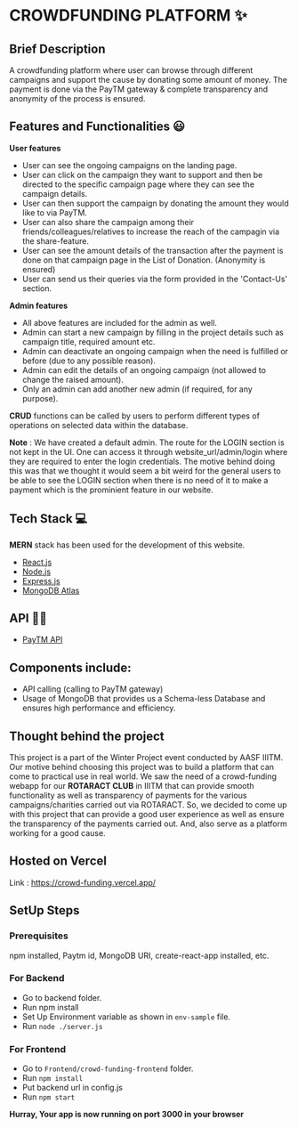 # CROWDFUNDING PLATFORM ✨

## Brief Description 
A crowdfunding platform where user can browse through different campaigns and support the cause by donating some amount of money.
The payment is done via the PayTM gateway & complete transparency and anonymity of the process is ensured.

## Features and Functionalities 😃

**User features**
 - User can see the ongoing campaigns on the landing page.
 - User can click on the campaign they want to support and then be directed to the specific campaign page where they can see the campaign details.
 - User can then support the campaign by donating the amount they would like to via PayTM.
 - User can also share the campaign among their friends/colleagues/relatives to increase the reach of the campagin via the share-feature.
 - User can see the amount details of the transaction after the payment is done on that campaign page in the List of Donation. (Anonymity is ensured)
 - User can send us their queries via the form provided in the 'Contact-Us' section.
 
 **Admin features** 
 
 - All above features are included for the admin as well.
 - Admin can start a new campaign by filling in the project details such as campaign title, required amount etc.
 - Admin can deactivate an ongoing campaign when the need is fulfilled or before (due to any possible reason).
 - Admin can edit the details of an ongoing campaign (not allowed to change the raised amount).
 - Only an admin can add another new admin (if required, for any purpose). 
 
 **CRUD** functions can be called by users to perform different types of operations on selected data within the database. 

 **Note** : We have created a default admin. The route for the LOGIN section is not kept in the UI. One can access it through website_url/admin/login where they are required to   enter the login credentials. The motive behind doing this was that we thought it would seem a bit weird for the general users to be able to see the LOGIN section when there is no need of it to make a payment which is the prominient feature in our website.
 
 ## Tech Stack 💻
 
 **MERN** stack has been used for the development of this website. 
 - [React.js](https://reactjs.org/)
 - [Node.js](https://nodejs.org/en/)
 - [Express.js](https://expressjs.com/)
 - [MongoDB Atlas](https://www.mongodb.com/cloud/atlas)

## API :man_technologist:

 - [PayTM API](https://developer.paytm.com/docs/)
 
## Components include:
 - API calling (calling to PayTM gateway)
 - Usage of MongoDB that provides us a Schema-less Database and ensures high performance and efficiency.
 
 ## Thought behind the project
 
This project is a part of the Winter Project event conducted by AASF IIITM. Our motive behind choosing this project was to build a platform that can come to practical use in real world. We saw the need of a crowd-funding webapp for our **ROTARACT CLUB** in IIITM that can provide smooth functionality as well as transparency of payments for the various campaigns/charities carried out via ROTARACT. So, we decided to come up with  this project that can provide a good user experience as well as ensure the transparency of the payments carried out. And, also serve as a platform working for a good cause. 

## Hosted on Vercel
Link : https://crowd-funding.vercel.app/

## SetUp Steps

### Prerequisites
npm installed, Paytm id, MongoDB URI, create-react-app installed, etc. <br>
### For Backend
 - Go to backend folder.
 - Run npm install
 - Set Up Environment variable as shown in `env-sample` file.
 - Run `node ./server.js`
 
### For Frontend
 - Go to `Frontend/crowd-funding-frontend` folder.
 - Run `npm install`
 - Put backend url in config.js
 - Run `npm start`
 
**Hurray, Your app is now running on port 3000 in your browser**


